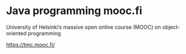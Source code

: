 # Java programming mooc.fi

University of Helsinki’s massive open online course (MOOC) on object-oriented programming

https://tmc.mooc.fi/
